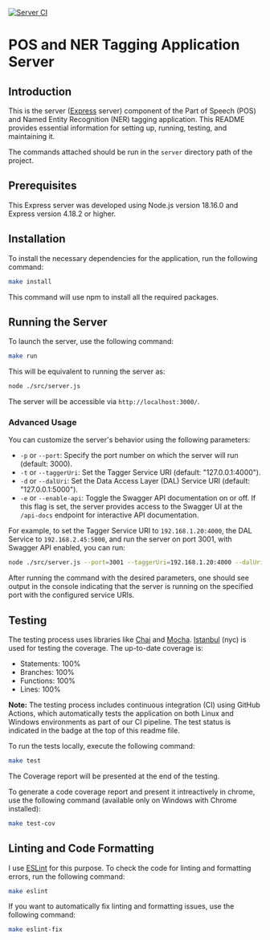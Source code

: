 
[![Server CI](https://github.com/mhornstein/DK-NLP/actions/workflows/server-CI.yml/badge.svg)](https://github.com/mhornstein/DK-NLP/actions/workflows/server-CI.yml)

# POS and NER Tagging Application Server

## Introduction

This is the server ([Express](https://expressjs.com/) server) component of the Part of Speech (POS) and Named Entity Recognition (NER) tagging application. This README provides essential information for setting up, running, testing, and maintaining it.

The commands attached should be run in the `server` directory path of the project.

## Prerequisites

This Express server was developed using Node.js version 18.16.0 and Express version 4.18.2 or higher.

## Installation

To install the necessary dependencies for the application, run the following command:

```bash
make install
```

This command will use npm to install all the required packages.

## Running the Server

To launch the server, use the following command:

```bash
make run
```

This will be equivalent to running the server as:

```bash
node ./src/server.js
```

The server will be accessible via `http://localhost:3000/`.
				 

### Advanced Usage

You can customize the server's behavior using the following parameters:

- `-p` or `--port`: Specify the port number on which the server will run (default: 3000).
- `-t` or `--taggerUri`: Set the Tagger Service URI (default: "127.0.0.1:4000").
- `-d` or `--dalUri`: Set the Data Access Layer (DAL) Service URI (default: "127.0.0.1:5000").
- `-e` or `--enable-api`: Toggle the Swagger API documentation on or off. If this flag is set, the server provides access to the Swagger UI at the `/api-docs` endpoint for interactive API documentation.

For example, to set the Tagger Service URI to `192.168.1.20:4000`, the DAL Service to `192.168.2.45:5000`, and run the server on port 3001, with Swagger API enabled, you can run:

```bash
node ./src/server.js --port=3001 --taggerUri=192.168.1.20:4000 --dalUri=192.168.2.45:5000 --enable-api
```

After running the command with the desired parameters, one should see output in the console indicating that the server is running on the specified port with the configured service URIs.

## Testing

The testing process uses libraries like [Chai](https://www.chaijs.com/) and [Mocha](https://mochajs.org/). [Istanbul](https://www.npmjs.com/package/istanbul) (nyc) is used for testing the coverage.
The up-to-date coverage is:

- Statements: 100%
- Branches: 100%
- Functions: 100%
- Lines: 100%

**Note:** The testing process includes continuous integration (CI) using GitHub Actions, which automatically tests the application on both Linux and Windows environments as part of our CI pipeline. The test status is indicated in the badge at the top of this readme file.

To run the tests locally, execute the following command:

```bash
make test
```

The Coverage report will be presented at the end of the testing.

To generate a code coverage report and present it intreactively in chrome, use the following command (available only on Windows with Chrome installed):

```bash
make test-cov
```


## Linting and Code Formatting

I use [ESLint](https://eslint.org/) for this purpose. To check the code for linting and formatting errors, run the following command:

```bash
make eslint
```

If you want to automatically fix linting and formatting issues, use the following command:

```bash
make eslint-fix
```
